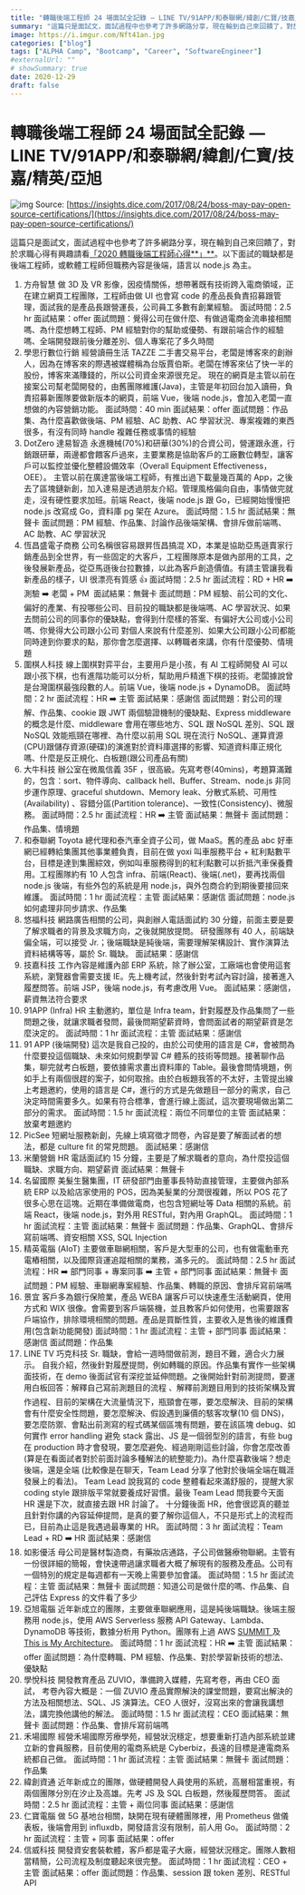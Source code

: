 ```yaml
---
title: "轉職後端工程師 24 場面試全記錄 — LINE TV/91APP/和泰聯網/緯創/仁寶/技嘉/精英/亞旭"
summary: "這篇只是面試文，面試過程中也參考了許多網路分享，現在輪到自己來回饋了，對於求職心得有興趣請看「2020 轉職後端工程師心得」。以下面試的職缺都是後端工程師，或軟體工程師但職務內容是後端，語言以 node.js 為主。"
image: https://i.imgur.com/Nft41an.jpg
categories: ["blog"]
tags: ["ALPHA Camp", "Bootcamp", "Career", "SoftwareEngineer"]
#externalUrl: ""
# showSummary: true
date: 2020-12-29
draft: false
---
```


# 轉職後端工程師 24 場面試全記錄  — LINE TV/91APP/和泰聯網/緯創/仁寶/技嘉/精英/亞旭

![img](https://i.imgur.com/Nft41an.jpg)
Source: [https://insights.dice.com/2017/08/24/boss-may-pay-open-source-certifications/](https://insights.dice.com/2017/08/24/boss-may-pay-open-source-certifications/)

這篇只是面試文，面試過程中也參考了許多網路分享，現在輪到自己來回饋了，對於求職心得有興趣請看[「2020 轉職後端工程師心得**」**](/blog/2020-12-29-2020-career-change-reflection)。以下面試的職缺都是後端工程師，或軟體工程師但職務內容是後端，語言以 node.js 為主。

1. 方舟智慧
   做 3D 及 VR 影像，因疫情關係，想帶著既有技術跨入電商領域，正在建立網頁工程團隊，工程師由做 UI 也會寫 code 的產品長負責招募跟管理，面試我的是產品長跟營運長，公司員工多數有創業經驗。
   面試時間：2.5 hr
   面試結果：offer
   面試問題：覺得公司在做什麼、有做過電商金流串接相關嗎、為什麼想轉工程師、PM 經驗對你的幫助或優勢、有跟前端合作的經驗嗎、全端開發跟前後分離差別、個人專案花了多久時間
2. 學思行數位行銷
   經營讀冊生活 TAZZE 二手書交易平台，老闆是博客來的創辦人，因為在博客來的際遇被媒體稱為台版賈伯斯。老闆在博客來佔了快一半的股份，博客來滿賺錢的，所以公司資金來源很充足。
   現在的網頁是主管以前在接案公司幫老闆開發的，由舊團隊維護(Java)，主管是年初回台加入讀冊，負責招募新團隊要做新版本的網頁，前端 Vue，後端 node.js，會加入老闆一直想做的內容營銷功能。
   面試時間：40 min
   面試結果：offer
   面試問題：作品集、為什麼喜歡做後端、PM 經驗、AC 助教、AC 學習狀況、專案複雜的東西很多，有沒有同時 handle 複雜任務或事情的經驗
3. DotZero 達易智造
   永進機械(70%)和研華(30%)的合資公司，營運跟永進，行銷跟研華，兩邊都會餵客戶過來，主要業務是協助客戶的工廠數位轉型，讓客戶可以監控並優化整體設備效率（Overall Equipment Effectiveness，OEE）。
   主管以前在廣達當後端工程師，有推出過下載量幾百萬的 App，之後去了區塊鏈新創，加入達易是透過朋友介紹。管理風格偏向自由，事情做完就走，沒有硬性要求加班。前端 React，後端 node.js 跟 Go，已經開始慢慢把 node.js 改寫成 Go，資料庫 pg 架在 Azure。
   面試時間：1.5 hr
   面試結果：無聲卡
   面試問題：PM 經驗、作品集、討論作品後端架構、會排斥做前端嗎、AC 助教、AC 學習狀況
4. 恆昌盛電子商務
   公司名稱很容易跟昇恆昌搞混 XD，本業是協助亞馬遜賣家行銷產品到全世界，有一些固定的大客戶，工程團隊原本是做內部用的工具，之後發展新產品，從亞馬遜後台拉數據，以此為客戶創造價值。有請主管讓我看新產品的樣子，UI 很漂亮有質感 👍
   面試時間：2.5 hr
   面試流程：RD + HR ➡️ 測驗 ➡️ 老闆 + PM ️
   面試結果：無聲卡
   面試問題：PM 經驗、前公司的文化、偏好的產業、有投哪些公司、目前投的職缺都是後端嗎、AC 學習狀況、如果去問前公司的同事你的優缺點，會得到什麼樣的答案、有偏好大公司或小公司嗎、你覺得大公司跟小公司 對個人來說有什麼差別、如果大公司跟小公司都能同時達到你要求的點，那你會怎麼選擇、以轉職者來講，你有什麼優勢、情境題
5. 圍棋人科技
   線上圍棋對弈平台，主要用戶是小孩，有 AI 工程師開發 AI 可以跟小孩下棋，也有進階功能可以分析，幫助用戶精進下棋的技術。老闆據說曾是台灣圍棋最強段數的人。前端 Vue，後端 node.js + DynamoDB。
   面試時間：2 hr
   面試流程：HR ➡️ 主管
   面試結果：感謝信
   面試問題：對公司的理解、作品集、cookie 跟 JWT 兩個驗證機制的優缺點、Express middleware 的概念是什麼、middleware 會用在哪些地方、SQL 跟 NoSQL 差別、SQL 跟 NoSQL 效能瓶頸在哪裡、為什麼以前用 SQL 現在流行 NoSQL、運算資源(CPU)跟儲存資源(硬碟)的演進對於資料庫選擇的影響、知道資料庫正規化嗎、什麼是反正規化、白板題(跟公司產品有關)
6. 大牛科技
   辦公室在微風信義 35F ，很高級。先寫考卷(40mins)，考題算滿難的，包含：sort、物件導向、callback hell、Buffer、Stream、node.js 非同步運作原理、graceful shutdown、Memory leak、分散式系統、可用性(Availability) 、容錯分區(Partition tolerance)、一致性(Consistency)、微服務。
   面試時間：2.5 hr
   面試流程：HR ➡️ 主管
   面試結果：無聲卡
   面試問題：作品集、情境題
7. 和泰聯網
   Toyota 總代理和泰汽車全資子公司，做 MaaS。舊的產品 abc 好車網已經轉給集團其他事業體負責，目前在做 yoxi 叫車服務平台 + 紅利點數平台，目標是達到集團綜效，例如叫車服務得到的紅利點數可以折抵汽車保養費用。工程團隊約有 10 人包含 infra、前端(React)、後端(.net)，要再找兩個 node.js 後端，有些外包的系統是用 node.js，與外包商合約到期後要接回來維護。
   面試時間：1 hr
   面試流程：主管
   面試結果：感謝信
   面試問題：node.js 如何處理非同步請求、作品集
8. 悠福科技
   網路廣告相關的公司，與創辦人電話面試約 30 分鐘，前面主要是要了解求職者的背景及求職方向，之後就開放提問。
   研發團隊有 40 人，前端缺偏全端，可以接受 Jr.；後端職缺是純後端，需要理解架構設計、實作演算法資料結構等等，屬於 Sr. 職缺。
   面試結果：感謝信
9. 技嘉科技
   工作內容是維護內部 ERP 系統，除了辦公室，工廠端也會使用這套系統，瀏覽器會需要支援 IE。先上機考試，然後針對考試內容討論，接著進入履歷問答。前端 JSP，後端 node.js，有考慮改用 Vue。
   面試結果：感謝信，薪資無法符合要求
10. 91APP (Infra)
    HR 主動邀約，單位是 Infra team，針對履歷及作品集問了一些問題之後，就讓求職者發問，最後問期望薪資時，會問面試者的期望薪資是怎麼決定的。
    面試時間：1 hr
    面試流程：主管
    面試結果：感謝信
11. 91 APP (後端開發)
    這次是我自己投的，由於公司使用的語言是 C#，會被問為什麼要投這個職缺、未來如何規劃學習 C# 體系的技術等問題。接著聊作品集，聊完就考白板題，要依據需求畫出資料庫的 Table。最後會問情境題，例如手上有兩個很趕的案子，如何取捨。由於白板題我答的不太好，主管提出線上考題邀約，使用的語言是 C#，進行的方式是先做題目一部分的需求，自己決定時間需要多久。如果有符合標準，會進行線上面試，這次要現場做出第二部分的需求。
    面試時間：1.5 hr
    面試流程：兩位不同單位的主管
    面試結果：放棄考題邀約
12. PicSee
    短網址服務新創，先線上填寫徵才問卷，內容是要了解面試者的想法，都是 culture fit 的常見問題。
    面試結果：感謝信
13. 米蘭營銷
    HR 電話面試約 15 分鐘，主要是了解求職者的意向，為什麼投這個職缺、求職方向、期望薪資
    面試結果：無聲卡
14. 名留國際
    美髮生醫集團，IT 研發部門由董事長特助直接管理，主要做內部系統 ERP 以及給店家使用的 POS，因為美髮業的分潤很複雜，所以 POS 花了很多心思在這塊。近期在準備做電商，也包含短網址等 Data 相關的系統。前端 React，後端 node.js，對外用 RESTful，對內用 GraphQL。
    面試時間：1 hr
    面試流程：主管
    面試結果：無聲卡
    面試問題：作品集、GraphQL、會排斥寫前端嗎、資安相關 XSS, SQL Injection
15. 精英電腦 (AIoT)
    主要做車聯網相關，客戶是大型車的公司，也有做電動車充電樁相關，以及國際貨運追蹤相關的業務，滿多元的。
    面試時間：2.5 hr
    面試流程：HR ➡️ 部門同事 + 專案同事 ➡️ 主管 + 部門同事
    面試結果：無聲卡
    面試問題：PM 經驗、車聯網專案經驗、作品集、轉職的原因、會排斥寫前端嗎
16. 景宜
    客戶多為銀行保險業，產品 WEBA 讓客戶可以快速產生活動網頁，使用方式和 WIX 很像。會需要到客戶端裝機，並且教客戶如何使用，也需要跟客戶端協作，排除環境相關的問題。產品是買斷性質，主要收入是售後的維護費用(包含新功能開發)
    面試時間：1 hr
    面試流程：主管 + 部門同事
    面試結果：感謝信
    面試問題：作品集
17. LINE TV 巧克科技
    Sr. 職缺，會給一週時間做前測，題目不難，適合火力展示。
    自我介紹，然後針對履歷提問，例如轉職的原因。作品集有實作一些架構面技術，在 demo 後面試官有深挖並延伸問題。之後開始針對前測提問，要運用白板回答：解釋自己寫前測題目的流程 、解釋前測題目用到的技術架構及實作過程、目前的架構在大流量情況下，瓶頸會在哪，要怎麼解決、目前的架構會有什麼安全性問題，要怎麼解決、假設遇到廉價的駭客攻擊(10 個 DNS)，要怎麼防禦、會點出前測寫的程式碼某個區塊有問題，要在該區塊 debug、如何實作 error handling 避免 stack 露出、JS 是一個弱型別的語言，有些 bug 在 production 時才會發現，要怎麼避免、經過剛剛這些討論，你會怎麼改善 (算是在看面試者對於前面討論多種解法的統整能力)。為什麼喜歡後端？想走後端，還是全端 (比較像是在聊天，Team Lead 分享了他對於後端全端在職涯發展上的看法)。
    Team Lead 說我寫的 code 整體看起來滿舒服的，提醒大家 coding style 跟排版平常就要養成好習慣。最後 Team Lead 問我要今天面 HR 還是下次，就直接去跟 HR 討論了。
    十分鐘後面 HR，他會很認真的聽並且針對你講的內容延伸提問，是真的要了解你這個人，不只是形式上的流程而已，目前為止這是我遇過最專業的 HR。
    面試時間：3 hr
    面試流程：Team Lead + RD ➡️ HR
    面試結果：感謝信
18. 如影優活
    母公司是醫材製造商，有藥妝店通路，子公司做醫療物聯網。主管有一份很詳細的簡報，會快速帶過讓求職者大概了解現有的服務及產品。公司有一個特別的規定是每週都有一天晚上需要參加會議。
    面試時間：1.5 hr
    面試流程：主管
    面試結果：無聲卡
    面試問題：知道公司是做什麼的嗎、作品集、自己評估 Express 的文件看了多少
19. 亞旭電腦
    近年新成立的團隊，主要做車聯網應用，這是純後端職缺。後端主服務用 node.js，使用 AWS Serverless 服務 API Gateway、Lambda、DynamoDB 等技術，數據分析用 Python。團隊有上過 AWS [SUMMIT ](https://aws.amazon.com/tw/summits/taipei/on-demand/tracks/track5/)及 [This is My Architecture](https://www.facebook.com/amazonwebservices.tw/photos/a.1569886796663109/2190156867969429/?type=3)。
    面試時間：1 hr
    面試流程：HR ➡️ 主管
    面試結果：offer
    面試問題：為什麼轉職、PM 經驗、作品集、對於學習新技術的想法、優缺點
20. 學悅科技
    開發教育產品 ZUVIO，準備跨入媒體，先寫考卷，再由 CEO 面試，
    考卷內容大概是：一個 ZUVIO 產品實際解決的課堂問題，要寫出解決的方法及相關想法、SQL、JS 演算法。CEO 人很好，沒寫出來的會讓我講想法，講完換他講他的解法。
    面試時間：1.5 hr
    面試流程：CEO
    面試結果：無聲卡
    面試問題：作品集、會排斥寫前端嗎
21. 禾場國際
    經營禾場國際芳療學苑，經營狀況穩定，想要重新打造內部系統並建立新的會員服務，目前使用的電商系統是 Cyberbiz，長遠的目標是連電商系統都自己做。
    面試時間：1 hr
    面試流程：主管
    面試結果：無聲卡
    面試問題：作品集
22. 緯創資通
    近年新成立的團隊，做硬體開發人員使用的系統，高層相當重視，有兩個團隊分別在汐止及高雄。先考 JS 及 SQL 白板題，然後履歷問答。
    面試時間：2.5 hr
    面試流程：主管 + 兩位同事
    面試結果：感謝信
23. 仁寶電腦
    做 5G 基地台相關，缺開在現有硬體團隊裡，用 Prometheus 做儀表板，後端會用到 influxdb，開發語言沒有限制，前人用 Go。
    面試時間：2 hr
    面試流程：主管 + 同事
    面試結果：offer
24. 信威科技
    開發資安套裝軟體，客戶都是電子大廠，經營狀況穩定。團隊人數相當精簡，公司流程及制度聽起來很完整。
    面試時間：1 hr
    面試流程：CEO + 主管
    面試結果：offer
    面試問題：作品集、session 跟 token 差別、RESTful API
